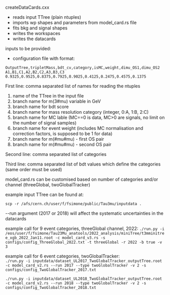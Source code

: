 createDataCards.cxx
- reads input TTree (plain ntuples)
- imports wp shapes and parameters from model_card.rs file
- fits bkg and signal shapes
- writes the workspaces
- writes the datacards

inputs to be provided:
- configuration file with format:
```
OutputTree,tripletMass,bdt_cv,category,isMC,weight,dimu_OS1,dimu_OS2
A1,B1,C1,A2,B2,C2,A3,B3,C3
0.9325,0.9525,0.8375,0.7925,0.9025,0.4125,0.2475,0.4575,0.1375
```

First line: comma separated list of names for reading the ntuples
1) name of the TTree in the input file
2) branch name for m(3#mu) variable in GeV
3) branch name for bdt score
4) branch name for mass resolution category (integer, 0:A, 1:B, 2:C)
5) branch name for MC lable (MC==0 is data, MC>0 are signals, no limit on the number of signal samples)
6) branch name for event weight (includes MC normalisation and correction factors, is supposed to be 1 for data)
7) branch name for m(#mu#mu) - first OS pair
8) branch name for m(#mu#mu) - second OS pair

Second line: comma separated list of categories

Third line: comma separated list of bdt values which define the categories (same order must be used)

model_card.rs can be customised based on number of categories and/or channel (threeGlobal, twoGlobalTracker)

example input TTree can be found at:
```
scp -r /afs/cern.ch/user/f/fsimone/public/Tau3mu/inputdata .
``` 

--run argument (2017 or 2018) will affect the systematic uncertainties in the datacards

example call for 9 event categories, threeGlobal channel, 2022:
```./run.py -i /eos/user/f/fsimone/Tau23Mu_anatools/2022_analysis/miniTree/t3mminitree_xgb_2022_Jan11.root -c model_card_v3.rs -s configs/config_ThreeGlobal_2022.txt -t threeGlobal -r 2022 -b true -v 3```

example call for 6 event categories, twoGlobalTracker:  
```./run.py -i inputdata/dataset_UL2017_TwoGlobalTracker_outputTree.root -c model_card_v2.rs --run 2017 --type twoGlobalTracker -v 2 -s configs/config_TwoGlobalTracker_2017.txt```

```./run.py -i inputdata/dataset_UL2018_TwoGlobalTracker_outputTree.root -c model_card_v2.rs --run 2018 --type twoGlobalTracker -v 2 -s configs/config_TwoGlobalTracker_2018.txt```

